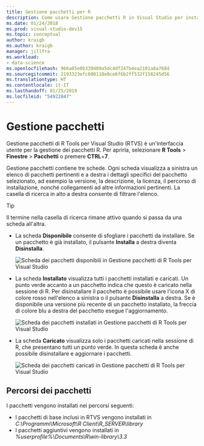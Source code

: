```yaml
---
title: Gestione pacchetti per R
description: Come usare Gestione pacchetti R in Visual Studio per installare e gestire pacchetti R.
ms.date: 01/24/2018
ms.prod: visual-studio-dev15
ms.topic: conceptual
author: kraigb
ms.author: kraigb
manager: jillfra
ms.workload:
- data-science
ms.openlocfilehash: 966a05e0b339409a5dc4df247b4ea2101a8a768d
ms.sourcegitcommit: 2193323efc608118e0ce6f6b2ff532f158245d56
ms.translationtype: HT
ms.contentlocale: it-IT
ms.lasthandoff: 01/25/2019
ms.locfileid: "54922847"
---
```

# <a name="package-manager"></a>Gestione pacchetti

Gestione pacchetti di R Tools per Visual Studio (RTVS) è un'interfaccia utente per la gestione dei pacchetti R. Per aprirla, selezionare **R Tools** > **Finestre** > **Pacchetti** o premere **CTRL**+**7**.

Gestione pacchetti contiene tre schede. Ogni scheda visualizza a sinistra un elenco di pacchetti pertinenti e a destra i dettagli specifici del pacchetto selezionato, ad esempio la versione, la descrizione, la licenza, il percorso di installazione, nonché collegamenti ad altre informazioni pertinenti. La casella di ricerca in alto a destra consente di filtrare l'elenco.

> [!Tip]
> Il termine nella casella di ricerca rimane attivo quando si passa da una scheda all'altra.

- La scheda **Disponibile** consente di sfogliare i pacchetti da installare. Se un pacchetto è già installato, il pulsante **Installa** a destra diventa **Disinstalla**.

    ![Scheda dei pacchetti disponibili in Gestione pacchetti di R Tools per Visual Studio](media/package-manager-available.png)

- La scheda **Installato** visualizza tutti i pacchetti installati e caricati. Un punto verde accanto a un pacchetto indica che questo è caricato nella sessione di R. Per disinstallare il pacchetto è possibile usare l'icona X di colore rosso nell'elenco a sinistra o il pulsante **Disinstalla** a destra. Se è disponibile una versione più recente di un pacchetto installato, la freccia di colore blu a destra del pacchetto esegue l'aggiornamento.

    ![Scheda dei pacchetti installati in Gestione pacchetti di R Tools per Visual Studio](media/package-manager-installed.png)

- La scheda **Caricato** visualizza solo i pacchetti caricati nella sessione di R, che presentano tutti un punto verde. In questa scheda è anche possibile disinstallare e aggiornare i pacchetti.

    ![Scheda dei pacchetti caricati in Gestione pacchetti di R Tools per Visual Studio](media/package-manager-loaded.png)

## <a name="package-locations"></a>Percorsi dei pacchetti

I pacchetti vengono installati nei percorsi seguenti:

- I pacchetti di base inclusi in RTVS vengono installati in *C:\Programmi\Microsoft\R Client\R_SERVER\library*
- I pacchetti aggiuntivi vengono installati in *%userprofile%\Documents\R\win-library\3.3*
